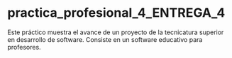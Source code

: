 # practica_profesional_4_ENTREGA_4
Este práctico muestra el avance de un proyecto de la tecnicatura superior en desarrollo de software. Consiste en un software educativo para profesores.
